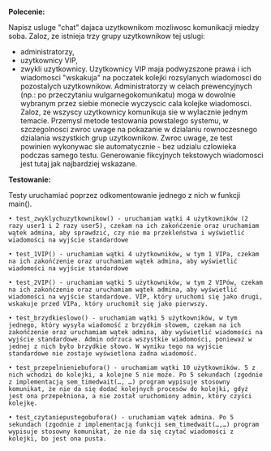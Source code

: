 **Polecenie:**

Napisz usluge "chat" dajaca uzytkownikom mozliwosc komunikacji miedzy soba.
Zaloz, ze istnieja trzy grupy uzytkownikow tej uslugi:
- administratorzy,
- uzytkownicy VIP,
- zwykli uzytkownicy.
Uzytkownicy VIP maja podwyzszone prawa i ich wiadomosci "wskakuja" na poczatek kolejki rozsylanych wiadomosci do pozostalych uzytkownikow. Administratorzy w celach prewencyjnych (np.: po przeczytaniu wulgarnegokomunikatu) moga w dowolnie wybranym przez siebie monecie wyczyscic cala kolejke wiadomosci.
Zaloz, ze wszyscy uzytkownicy komunikuja sie w wylacznie jednym temacie.
Przemysl metode testowania powstalego systemu, w szczegolnosci zwroc uwage na pokazanie w dzialaniu rownoczesnego dzialania wszystkich grup uzytkownikow.
Zwroc uwage, ze test powinien wykonywac sie automatycznie - bez udzialu czlowieka podczas samego testu.
Generowanie fikcyjnych tekstowych wiadomosci jest tutaj jak najbardziej wskazane.


**Testowanie:**

Testy uruchamiać poprzez odkomentowanie jednego z nich w funkcji main().

    • test_zwyklychuzytkownikow() - uruchamiam wątki 4 użytkowników (2 razy user1 i 2 razy user5), czekam na ich zakońćzenie oraz uruchamiam wątek admina, aby sprawdzić, czy nie ma przekleństwa i wyświetlić wiadomości na wyjście standardowe

    • test_1VIP() - uruchamiam wątki 4 użytkowników, w tym 1 VIPa, czekam na ich zakońćzenie oraz uruchamiam wątek admina, aby wyświetlić wiadomości na wyjście standardowe

    • test_2VIP() - uruchamiam wątki 5 użytkowników, w tym 2 VIPów, czekam na ich zakońćzenie oraz uruchamiam wątek admina, aby wyświetlić wiadomości na wyjście standardowe. VIP, który uruchomi się jako drugi, wskakuje przed VIPa, który uruchomił się jako pierwszy.

    • test_brzydkieslowo() - uruchamiam wątki 5 użytkowników, w tym jednego, który wysyła wiadomość z brzydkim słowem, czekam na ich zakońćzenie oraz uruchamiam wątek admina, aby wyświetlić wiadomości na wyjście standardowe. Admin odrzuca wszystkie wiadomości, ponieważ w jednej z nich było brzydkie słowo. W wyniku tego na wyjście standardowe nie zostaje wyświetlona żadna wiadomość.
    
    • test_przepelnieniebufora() - uruchamiam wątki 10 użytkowników. 5 z nich wchodzi do kolejki, a kolejne 5 nie może. Po 5 sekundach (zgodnie z implementacją sem_timedwait(…, …) program wypisuje stosowny komunikat, że nie da się dodać kolejnych procesów do kolejki, gdyż jest ona przepełniona, a nie został uruchomiony admin, który czyści kolejkę. 

    • test_czytaniepustegobufora() - uruchamiam wątek admina. Po 5 sekundach (zgodnie z implementacją funkcji sem_timedwait(…,…) program wypisuje stosowny komunikat, że nie da się czytać wiadomości z kolejki, bo jest ona pusta.
